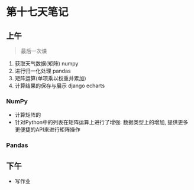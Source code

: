 # 第十七天笔记

## 上午

> 最后一次课

1. 获取天气数据(矩阵) numpy
2. 进行归一化处理 pandas
3. 矩阵运算(单项乘以权重并累加)
4. 计算结果的保存与展示 django echarts

### NumPy

- 计算矩阵的
- 针对Python中的列表在矩阵运算上进行了增强: 数据类型上的增加, 提供更多更便捷的API来进行矩阵操作

### Pandas


## 下午

- 写作业
